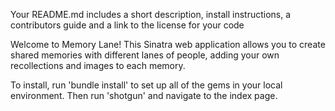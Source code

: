 Your README.md includes a short description, install instructions, a contributors guide and a link to the license for your code

Welcome to Memory Lane!  This Sinatra web application allows you to create shared memories with different lanes of people, adding your own recollections and images to each memory.  

To install, run 'bundle install' to set up all of the gems in your local environment.  Then run 'shotgun' and navigate to the index page.  
